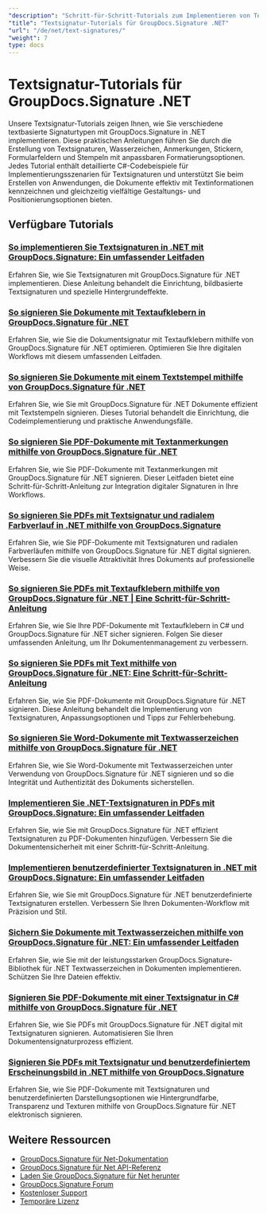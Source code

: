 ```yaml
---
"description": "Schritt-für-Schritt-Tutorials zum Implementieren von Textsignaturen, Anmerkungen, Wasserzeichen und textbasierter Dokumentmarkierung mit GroupDocs.Signature für .NET."
"title": "Textsignatur-Tutorials für GroupDocs.Signature .NET"
"url": "/de/net/text-signatures/"
"weight": 7
type: docs
---
```

# Textsignatur-Tutorials für GroupDocs.Signature .NET

Unsere Textsignatur-Tutorials zeigen Ihnen, wie Sie verschiedene textbasierte Signaturtypen mit GroupDocs.Signature in .NET implementieren. Diese praktischen Anleitungen führen Sie durch die Erstellung von Textsignaturen, Wasserzeichen, Anmerkungen, Stickern, Formularfeldern und Stempeln mit anpassbaren Formatierungsoptionen. Jedes Tutorial enthält detaillierte C#-Codebeispiele für Implementierungsszenarien für Textsignaturen und unterstützt Sie beim Erstellen von Anwendungen, die Dokumente effektiv mit Textinformationen kennzeichnen und gleichzeitig vielfältige Gestaltungs- und Positionierungsoptionen bieten.

## Verfügbare Tutorials

### [So implementieren Sie Textsignaturen in .NET mit GroupDocs.Signature: Ein umfassender Leitfaden](./master-text-signatures-dotnet-groupdocs-signature/)
Erfahren Sie, wie Sie Textsignaturen mit GroupDocs.Signature für .NET implementieren. Diese Anleitung behandelt die Einrichtung, bildbasierte Textsignaturen und spezielle Hintergrundeffekte.

### [So signieren Sie Dokumente mit Textaufklebern in GroupDocs.Signature für .NET](./sign-documents-text-sticker-groupdocs-signature-dotnet/)
Erfahren Sie, wie Sie die Dokumentsignatur mit Textaufklebern mithilfe von GroupDocs.Signature für .NET optimieren. Optimieren Sie Ihre digitalen Workflows mit diesem umfassenden Leitfaden.

### [So signieren Sie Dokumente mit einem Textstempel mithilfe von GroupDocs.Signature für .NET](./sign-documents-text-stamp-groupdocs-signature-net/)
Erfahren Sie, wie Sie mit GroupDocs.Signature für .NET Dokumente effizient mit Textstempeln signieren. Dieses Tutorial behandelt die Einrichtung, die Codeimplementierung und praktische Anwendungsfälle.

### [So signieren Sie PDF-Dokumente mit Textanmerkungen mithilfe von GroupDocs.Signature für .NET](./sign-pdf-text-annotations-groupdocs-signature-net/)
Erfahren Sie, wie Sie PDF-Dokumente mit Textanmerkungen mit GroupDocs.Signature für .NET signieren. Dieser Leitfaden bietet eine Schritt-für-Schritt-Anleitung zur Integration digitaler Signaturen in Ihre Workflows.

### [So signieren Sie PDFs mit Textsignatur und radialem Farbverlauf in .NET mithilfe von GroupDocs.Signature](./sign-pdf-text-radial-gradient-groupdocs-dotnet/)
Erfahren Sie, wie Sie PDF-Dokumente mit Textsignaturen und radialen Farbverläufen mithilfe von GroupDocs.Signature für .NET digital signieren. Verbessern Sie die visuelle Attraktivität Ihres Dokuments auf professionelle Weise.

### [So signieren Sie PDFs mit Textaufklebern mithilfe von GroupDocs.Signature für .NET | Eine Schritt-für-Schritt-Anleitung](./sign-pdfs-text-sticker-groupdocs-signature-net/)
Erfahren Sie, wie Sie Ihre PDF-Dokumente mit Textaufklebern in C# und GroupDocs.Signature für .NET sicher signieren. Folgen Sie dieser umfassenden Anleitung, um Ihr Dokumentenmanagement zu verbessern.

### [So signieren Sie PDFs mit Text mithilfe von GroupDocs.Signature für .NET: Eine Schritt-für-Schritt-Anleitung](./sign-pdf-text-groupdocs-signature-net/)
Erfahren Sie, wie Sie PDF-Dokumente mit GroupDocs.Signature für .NET signieren. Diese Anleitung behandelt die Implementierung von Textsignaturen, Anpassungsoptionen und Tipps zur Fehlerbehebung.

### [So signieren Sie Word-Dokumente mit Textwasserzeichen mithilfe von GroupDocs.Signature für .NET](./sign-word-documents-text-watermark-groupdocs-dotnet/)
Erfahren Sie, wie Sie Word-Dokumente mit Textwasserzeichen unter Verwendung von GroupDocs.Signature für .NET signieren und so die Integrität und Authentizität des Dokuments sicherstellen.

### [Implementieren Sie .NET-Textsignaturen in PDFs mit GroupDocs.Signature: Ein umfassender Leitfaden](./implement-net-text-signature-in-pdfs-groupdocs/)
Erfahren Sie, wie Sie mit GroupDocs.Signature für .NET effizient Textsignaturen zu PDF-Dokumenten hinzufügen. Verbessern Sie die Dokumentensicherheit mit einer Schritt-für-Schritt-Anleitung.

### [Implementieren benutzerdefinierter Textsignaturen in .NET mit GroupDocs.Signature: Ein umfassender Leitfaden](./custom-text-signatures-groupdocs-dotnet/)
Erfahren Sie, wie Sie mit GroupDocs.Signature für .NET benutzerdefinierte Textsignaturen erstellen. Verbessern Sie Ihren Dokumenten-Workflow mit Präzision und Stil.

### [Sichern Sie Dokumente mit Textwasserzeichen mithilfe von GroupDocs.Signature für .NET: Ein umfassender Leitfaden](./groupdocs-signature-net-text-watermark/)
Erfahren Sie, wie Sie mit der leistungsstarken GroupDocs.Signature-Bibliothek für .NET Textwasserzeichen in Dokumenten implementieren. Schützen Sie Ihre Dateien effektiv.

### [Signieren Sie PDF-Dokumente mit einer Textsignatur in C# mithilfe von GroupDocs.Signature für .NET](./sign-pdf-text-signature-csharp-groupdocs/)
Erfahren Sie, wie Sie PDFs mit GroupDocs.Signature für .NET digital mit Textsignaturen signieren. Automatisieren Sie Ihren Dokumentensignaturprozess effizient.

### [Signieren Sie PDFs mit Textsignatur und benutzerdefiniertem Erscheinungsbild in .NET mithilfe von GroupDocs.Signature](./sign-pdfs-text-signature-custom-appearance-dotnet/)
Erfahren Sie, wie Sie PDF-Dokumente mit Textsignaturen und benutzerdefinierten Darstellungsoptionen wie Hintergrundfarbe, Transparenz und Texturen mithilfe von GroupDocs.Signature für .NET elektronisch signieren.

## Weitere Ressourcen

- [GroupDocs.Signature für Net-Dokumentation](https://docs.groupdocs.com/signature/net/)
- [GroupDocs.Signature für Net API-Referenz](https://reference.groupdocs.com/signature/net/)
- [Laden Sie GroupDocs.Signature für Net herunter](https://releases.groupdocs.com/signature/net/)
- [GroupDocs.Signature Forum](https://forum.groupdocs.com/c/signature)
- [Kostenloser Support](https://forum.groupdocs.com/)
- [Temporäre Lizenz](https://purchase.groupdocs.com/temporary-license/)